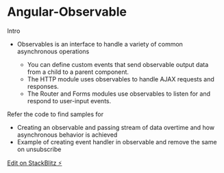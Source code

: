 # Angular-Observable

Intro

- Observables is an interface to handle a variety of common asynchronous operations

  - You can define custom events that send observable output data from a child to a parent component.
  - The HTTP module uses observables to handle AJAX requests and responses.
  - The Router and Forms modules use observables to listen for and respond to user-input events.

Refer the code to find samples for

- Creating an observable and passing stream of data overtime and how asynchronous behavior is achieved
- Example of creating event handler in observable and remove the same on unsubscribe

[Edit on StackBlitz ⚡️](https://stackblitz.com/edit/angular-ivy-tlrzwu)
